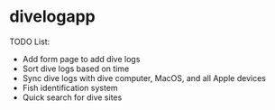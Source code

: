 # divelogapp

TODO List:
- Add form page to add dive logs
- Sort dive logs based on time
- Sync dive logs with dive computer, MacOS, and all Apple devices
- Fish identification system
- Quick search for dive sites
